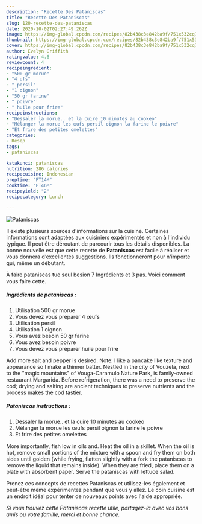 ```yaml
---
description: "Recette Des Pataniscas"
title: "Recette Des Pataniscas"
slug: 120-recette-des-pataniscas
date: 2020-10-02T02:27:49.262Z
image: https://img-global.cpcdn.com/recipes/82b438c3e842ba9f/751x532cq70/pataniscas-photo-principale-de-la-recette.jpg
thumbnail: https://img-global.cpcdn.com/recipes/82b438c3e842ba9f/751x532cq70/pataniscas-photo-principale-de-la-recette.jpg
cover: https://img-global.cpcdn.com/recipes/82b438c3e842ba9f/751x532cq70/pataniscas-photo-principale-de-la-recette.jpg
author: Evelyn Griffith
ratingvalue: 4.6
reviewcount: 4
recipeingredient:
- "500 gr morue"
- "4 ufs"
- " persil"
- "1 oignon"
- "50 gr farine"
- " poivre"
- " huile pour frire"
recipeinstructions:
- "Dessaler la morue.. et la cuire 10 minutes au cookeo"
- "Mélanger la morue les œufs persil oignon la farine le poivre"
- "Et frire des petites omelettes"
categories:
- Resep
tags:
- pataniscas

katakunci: pataniscas 
nutrition: 286 calories
recipecuisine: Indonesian
preptime: "PT14M"
cooktime: "PT46M"
recipeyield: "2"
recipecategory: Lunch

---
```



![Pataniscas](https://img-global.cpcdn.com/recipes/82b438c3e842ba9f/751x532cq70/pataniscas-photo-principale-de-la-recette.jpg)

Il existe plusieurs sources d'informations sur la cuisine. Certaines informations sont adaptées aux cuisiniers expérimentés et non à l'individu typique. Il peut être déroutant de parcourir tous les détails disponibles. La bonne nouvelle est que cette recette de <strong> Pataniscas </strong> est facile à réaliser et vous donnera d’excellentes suggestions. Ils fonctionneront pour n'importe qui, même un débutant.

<!--inarticleads1-->

À faire pataniscas tue seul besion 7 Ingrédients et 3 pas. Voici comment vous faire cette.

##### Ingrédients de pataniscas :

1. Utilisation 500 gr morue
1. Vous devez vous préparer 4 œufs
1. Utilisation  persil
1. Utilisation 1 oignon
1. Vous avez besoin 50 gr farine
1. Vous avez besoin  poivre
1. Vous devez vous préparer  huile pour frire


Add more salt and pepper is desired. Note: I like a pancake like texture and appearance so I make a thinner batter. Nestled in the city of Vouzela, next to the &#34;magic mountains&#34; of Vouga-Caramulo Nature Park, is family-owned restaurant Margarida. Before refrigeration, there was a need to preserve the cod; drying and salting are ancient techniques to preserve nutrients and the process makes the cod tastier. 

<!--inarticleads2-->

##### Pataniscas instructions :

1. Dessaler la morue.. et la cuire 10 minutes au cookeo
1. Mélanger la morue les œufs persil oignon la farine le poivre
1. Et frire des petites omelettes


More importantly, fish low in oils and. Heat the oil in a skillet. When the oil is hot, remove small portions of the mixture with a spoon and fry them on both sides until golden (while frying, flatten slightly with a fork the pataniscas to remove the liquid that remains inside). When they are fried, place them on a plate with absorbent paper. Serve the pataniscas with lettuce salad. 

<!--inarticleads1-->

<p>
Prenez ces concepts de recettes Pataniscas et utilisez-les également et peut-être même expérimentez pendant que vous y allez. Le coin cuisine est un endroit idéal pour tenter de nouveaux points avec l'aide appropriée.
</p>

<p>
<i>Si vous trouvez cette Pataniscas recette utile, partagez-la avec vos bons amis ou votre famille, merci et bonne chance.</i>
</p>
